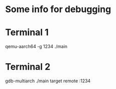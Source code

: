 # Some info for debugging


# Terminal 1
qemu-aarch64 -g 1234 ./main

# Terminal 2
gdb-multiarch ./main
target remote :1234